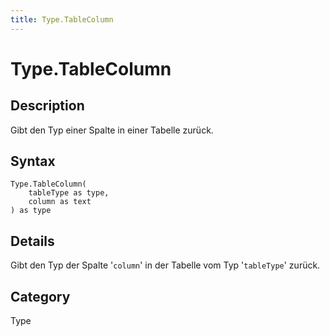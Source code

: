 ```yaml
---
title: Type.TableColumn
---
```


# Type.TableColumn


## Description

Gibt den Typ einer Spalte in einer Tabelle zurück.


## Syntax

```powerquery
Type.TableColumn(
    tableType as type,
    column as text
) as type
```


## Details

Gibt den Typ der Spalte '<code>column</code>' in der Tabelle vom Typ '<code>tableType</code>' zurück.



## Category
Type
